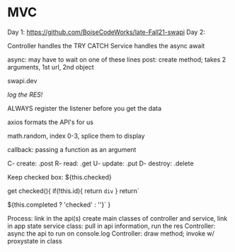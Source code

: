 # MVC
Day 1: https://github.com/BoiseCodeWorks/late-Fall21-swapi
Day 2: 



Controller handles the TRY CATCH
Service handles the async await

async: may have to wait on one of these lines
post: create method; takes 2 arguments, 1st url, 2nd object

swapi.dev

*log the RES!*

ALWAYS register the listener before you get the data

axios formats the API's for us



math.random, index 0-3, splice them to display


callback: passing a function as an argument



C- create: .post
R- read: .get
U- update: .put
D- destroy: .delete



Keep checked box:
${this.checked}

get checked(){
  if(!this.id){
    return `div`
  }
  return`
  
  ${this.completed ? 'checked' : ''}`
}

Process:
link in the api(s)
create main classes of controller and service, link in app state
service class: pull in api information, run the res
Controller: async the api to run on console.log
Controller: draw method; invoke w/ proxystate in class

